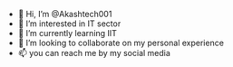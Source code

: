 - 👋 Hi, I’m @Akashtech001
- 👀 I’m interested in IT sector 
- 🌱 I’m currently learning IIT 
- 💞️ I’m looking to collaborate on my personal experience 
- 📫 you can reach me by my social media 

<!---
Akashtech001/Akashtech001 is a ✨ special ✨ repository because its `README.md` (this file) appears on your GitHub profile.
You can click the Preview link to take a look at your changes.
--->
